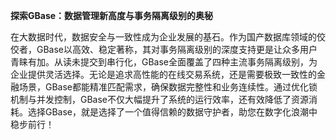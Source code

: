 **探索GBase：数据管理新高度与事务隔离级别的奥秘**

在大数据时代，数据安全与一致性成为企业发展的基石。作为国产数据库领域的佼佼者，GBase以高效、稳定著称，其对事务隔离级别的深度支持更是让众多用户青睐有加。从读未提交到串行化，GBase全面覆盖了四种主流事务隔离级别，为企业提供灵活选择。无论是追求高性能的在线交易系统，还是需要极致一致性的金融场景，GBase都能精准匹配需求，确保数据完整性和业务连续性。通过优化锁机制与并发控制，GBase不仅大幅提升了系统的运行效率，还有效降低了资源消耗。选择GBase，就是选择了一个值得信赖的数据守护者，助您在数字化浪潮中稳步前行！